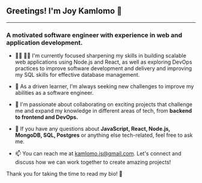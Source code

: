 ## Greetings! I'm Joy Kamlomo 👋
---
### A motivated software engineer with experience in web and application development.

* 👩‍💻 👩‍💻 I'm currently focused sharpening my skills in building scalable web applications using Node.js and React, as well as exploring DevOps practices to improve software development and delivery and improving my SQL skills for effective database management.

* 🌱 As a driven learner, I'm always seeking new challenges to improve my abilities as a software engineer.

* 👯 I'm passionate about collaborating on exciting projects that challenge me and expand my knowledge in different areas of tech, from **backend to frontend and DevOps.**

* 💬 If you have any questions about **JavaScript, React, Node.js, MongoDB, SQL, Postgres** or anything else tech-related, feel free to ask me.

* 📫 You can reach me at kamlomo.js@gmail.com. Let's connect and discuss how we can work together to create amazing projects!

Thank you for taking the time to read my bio! 🚀


<!--
**joykamlomo/joykamlomo** is a ✨ _special_ ✨ repository because its `README.md` (this file) appears on your GitHub profile.

Here are some ideas to get you started:

- 🔭 I’m currently working on ...
- 🌱 I’m currently learning ...
- 👯 I’m looking to collaborate on ...
- 🤔 I’m looking for help with ...
- 💬 Ask me about ...
- 📫 How to reach me: ...
- 😄 Pronouns: ...
- ⚡ Fun fact: ...
-->
